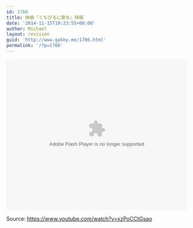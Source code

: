 ```yaml
---
id: 1766
title: 映画『くちびるに歌を』特報
date: '2014-11-15T10:23:55+08:00'
author: Michael
layout: revision
guid: 'http://www.gakky.me/1766.html'
permalink: '/?p=1766'
---
```


<embed height="400" src="http://www.tudou.com/v/_IORXBDbmWM/&bid=05&rpid=51229674&resourceId=51229674_05_05_99/v.swf" type="application/x-shockwave-flash" width="480"></embed>

Source: <https://www.youtube.com/watch?v=xzPoCCtGsao>